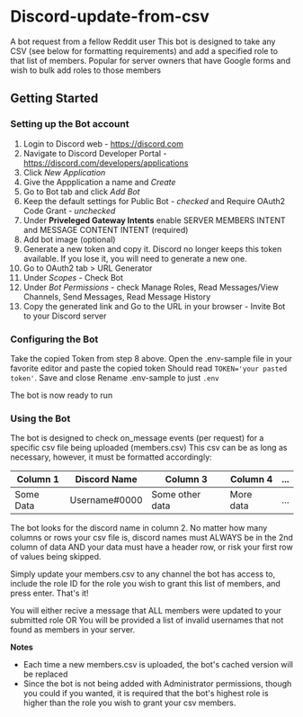 # Discord-update-from-csv

A bot request from a fellow Reddit user
This bot is designed to take any CSV (see below for formatting requirements) and add a specified role to that list of members.  Popular for server owners that have Google forms and wish to bulk add roles to those members


## Getting Started

### Setting up the Bot account
1. Login to Discord web - https://discord.com
2. Navigate to Discord Developer Portal - https://discord.com/developers/applications
3. Click *New Application*
4. Give the Appplication a name and *Create*
5. Go to Bot tab and click *Add Bot*
6. Keep the default settings for Public Bot - *checked* and Require OAuth2 Code Grant - *unchecked*
7. Under **Priveleged Gateway Intents** enable SERVER MEMBERS INTENT and MESSAGE CONTENT INTENT (required)
7. Add bot image (optional)
8. Generate a new token and copy it.  Discord no longer keeps this token available. If you lose it, you will need to generate a new one.
9. Go to OAuth2 tab > URL Generator
10. Under *Scopes* - Check Bot
11. Under *Bot Permissions* - check Manage Roles, Read Messages/View Channels, Send Messages, Read Message History
12. Copy the generated link and Go to the URL in your browser - Invite Bot to your Discord server

### Configuring the Bot
Take the copied Token from step 8 above.  Open the .env-sample file in your favorite editor and paste the copied token
Should read `TOKEN='your pasted token'`.  Save and close
Rename .env-sample to just `.env`

The bot is now ready to run


### Using the Bot

The bot is designed to check on_message events (per request) for a specific csv file being uploaded (members.csv)
This csv can be as long as necessary, however, it must be formatted accordingly:


Column 1 | Discord Name | Column 3 | Column 4| ...
--- | --- | --- | --- | ---
Some Data | Username#0000 | Some other data | More data | ...


The bot looks for the discord name in column 2.  No matter how many columns or rows your csv file is, discord names must ALWAYS
be in the 2nd column of data AND your data must have a header row, or risk your first row of values being skipped.


Simply update your members.csv to any channel the bot has access to, include the role ID for the role you wish to grant this list of members,
and press enter.   That's it!

You will either recive a message that ALL members were updated to your submitted role OR
You will be provided a list of invalid usernames that not found as members in your server.


**Notes**
- Each time a new members.csv is uploaded, the bot's cached version will be replaced
- Since the bot is not being added with Administrator permissions, though you could if you wanted, it is required that the bot's highest role is higher than the role you wish to grant your csv members.